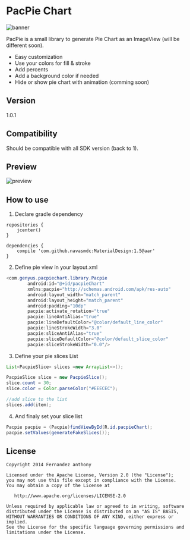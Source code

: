 PacPie Chart
=========

![banner](http://185.14.185.122/github/pacpie.png)

PacPie is a small library to generate Pie Chart as an ImageView (will be different soon).

  - Easy customization
  - Use your colors for fill & stroke
  - Add percents
  - Add a background color if needed
  - Hide or show pie chart with animation (comming soon)

Version
----
1.0.1

Compatibility
----
Should be compatible with all SDK version (back to 1).

Preview
---

![preview](http://img15.hostingpics.net/thumbs/mini_229420Capturedcran20150920235603.png)

How to use
----

1. Declare gradle dependency

```
repositories {
    jcenter()
}

dependencies {
    compile 'com.github.navasmdc:MaterialDesign:1.5@aar'
}
```

2. Define pie view in your layout.xml

```java
<com.genyus.pacpiechart.library.Pacpie
        android:id="@+id/pacpieChart"
        xmlns:pacpie="http://schemas.android.com/apk/res-auto"
        android:layout_width="match_parent"
        android:layout_height="match_parent"
        android:padding="10dp"
        pacpie:activate_rotation="true"
        pacpie:lineAntiAlias="true"
        pacpie:lineDefaultColor="@color/default_line_color"
        pacpie:lineStrokeWidth="3.0"
        pacpie:sliceAntiAlias="true"
        pacpie:sliceDefaultColor="@color/default_slice_color"
        pacpie:sliceStrokeWidth="0.0"/>
```

3. Define your pie slices List

```java
List<PacpieSlice> slices =new ArrayList<>();

PacpieSlice slice = new PacpieSlice();
slice.count = 30;
slice.color = Color.parseColor("#EEECEC");

//add slice to the list
slices.add(item);
```

4. And finaly set your slice list

```java
Pacpie pacpie = (Pacpie)findViewById(R.id.pacpieChart);
pacpie.setValues(generateFakeSlices());
```

License
---

```text
Copyright 2014 Fernandez anthony

Licensed under the Apache License, Version 2.0 (the "License");
you may not use this file except in compliance with the License.
You may obtain a copy of the License at

   http://www.apache.org/licenses/LICENSE-2.0

Unless required by applicable law or agreed to in writing, software
distributed under the License is distributed on an "AS IS" BASIS,
WITHOUT WARRANTIES OR CONDITIONS OF ANY KIND, either express or implied.
See the License for the specific language governing permissions and
limitations under the License.
```
